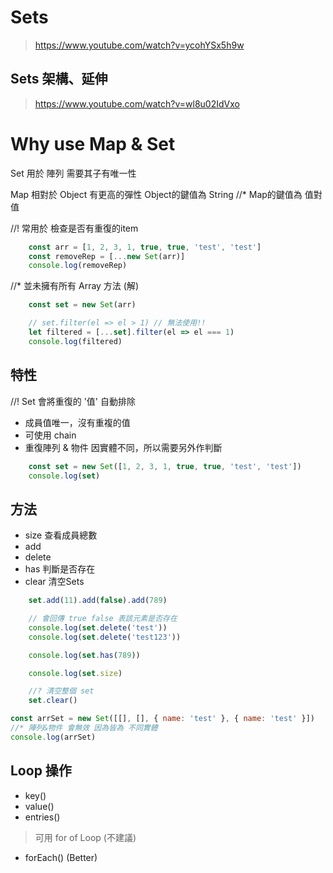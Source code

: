 # Sets
> https://www.youtube.com/watch?v=ycohYSx5h9w

## Sets 架構、延伸
> https://www.youtube.com/watch?v=wl8u02IdVxo

# Why use Map & Set
Set 用於 陣列 需要其子有唯一性

Map 相對於 Object 有更高的彈性
Object的鍵值為 String
//* Map的鍵值為 值對值


//! 常用於 檢查是否有重復的item
```js
    const arr = [1, 2, 3, 1, true, true, 'test', 'test']
    const removeRep = [...new Set(arr)]
    console.log(removeRep)
```
//* 並未擁有所有 Array 方法 (解)
```js
    const set = new Set(arr)

    // set.filter(el => el > 1) // 無法使用!!
    let filtered = [...set].filter(el => el === 1)
    console.log(filtered)
```

## 特性
//! Set 會將重復的 '值' 自動排除 
* 成員值唯一，沒有重複的值
* 可使用 chain 
* 重復陣列 & 物件 因實體不同，所以需要另外作判斷


```js
    const set = new Set([1, 2, 3, 1, true, true, 'test', 'test'])
    console.log(set)
```

## 方法
* size 查看成員總數
* add
* delete
* has 判斷是否存在
* clear 清空Sets
```js
    set.add(11).add(false).add(789)

    // 會回傳 true false 表該元素是否存在
    console.log(set.delete('test'))
    console.log(set.delete('test123'))

    console.log(set.has(789))

    console.log(set.size)

    //? 清空整個 set
    set.clear()
```
```js
const arrSet = new Set([[], [], { name: 'test' }, { name: 'test' }])
//* 陣列&物件 會無效 因為皆為 不同實體
console.log(arrSet)
```

## Loop 操作
* key()
* value()
* entries()

> 可用 for of Loop (不建議)
* forEach() (Better)
```js



```